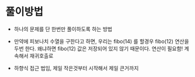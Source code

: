 # 풀이방법

* 하나의 문제를 단 한번만 풀이하도록 하는 방법

- 만약에 피보나치 수열을 구한다고 하면, 우리는 fibo(14) 를 할경우 fibo(12) 연산을 두번 한다. 
왜냐하면 fibo(12) 값은 저장되어 있지 않기 때문이다. 연산이 필요함! 계속해서 재귀호출로

- 하향식 접근 법임, 제일 작은것부터 시작해서 제일 큰거까지